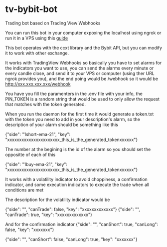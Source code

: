 # tv-bybit-bot
Trading bot based on Trading View Webhooks

You can run this bot in your computer expoxing the localhost using ngrok or run it in a VPS using this [guide](https://www.digitalocean.com/community/tutorials/how-to-set-up-a-node-js-application-for-production-on-ubuntu-16-04)

This bot operates with the ccxt library and the Bybit API, but you can modify it to work with other exchange.

It works with TradingView Webhooks so basically you have to set alarms for the indicators you want to use, you can send the alarms every minute or every candle close, and send it to your VPS or computer (using ther URL ngrok provides you), and the end poing would be /webhook so it would be http://xxx.xxx.xxx.xxx/webhook

You have you fill the paramenters in the .env file with your info, the PIN_TOKEN is a random string that would be used to only allow the request that matches with the token generated.

When you run the daemon for the first time it would generate a token.txt with the token you need to add in your description's alarm, so the description of your alarm should be something like this

{"side": "1short-ema-21", "key": "xxxxxxxxxxxxxxxxxxxxxx_this_is_the_generated_tokenxxxxxx"}

The number at the begining is the id of the alarm so you should set the oppositte of each of this

{"side": "1buy-ema-21", "key": "xxxxxxxxxxxxxxxxxxxxxx_this_is_the_generated_tokenxxxxxx"}

It works with a volatility indicator to avoid choppiness, a confirmation indicator, and some execution indicators to execute the trade when all conditions are met 

The description for the volatility indicator would be

{"side": "",  "canTrade": false, "key": "xxxxxxxxxxxxx"}
{"side": "",  "canTrade": true, "key": "xxxxxxxxxxxxx"}

And for the confirmation indicator
{"side": "",  "canShort": true, "canLong": false, "key": "xxxxxxx"}

{"side": "",  "canShort": false, "canLong": true, "key": "xxxxxxx"}
